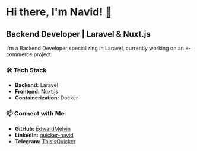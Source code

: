 # Hi there, I'm Navid! 👋

## Backend Developer | Laravel & Nuxt.js

I'm a Backend Developer specializing in Laravel, currently working on an e-commerce project.

### 🛠️ Tech Stack

- **Backend:** Laravel  
- **Frontend:** Nuxt.js  
- **Containerization:** Docker

### 📫 Connect with Me

- **GitHub:** [EdwardMelvin](https://github.com/NavidEvx)  
- **LinkedIn:** [quicker-navid](https://www.linkedin.com/in/quicker-navid/)  
- **Telegram:** [ThisIsQuicker](https://t.me/ThisIsQuicker)  
